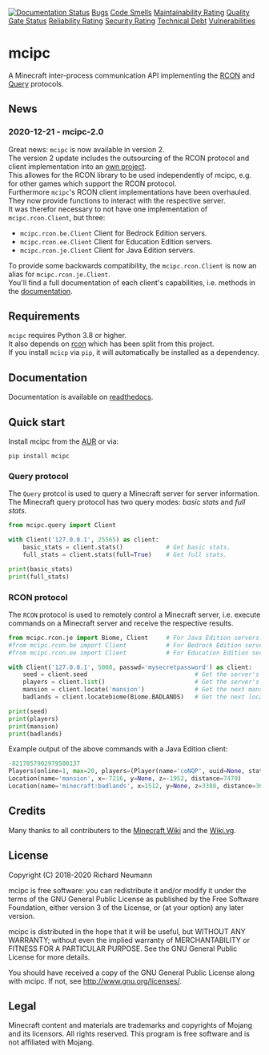 [![Documentation Status](https://readthedocs.org/projects/mcipc/badge/?version=latest)](https://mcipc.readthedocs.io/en/latest/?badge=latest)
[Bugs](https://sonarqube.richard-neumann.de/api/project_badges/measure?project=mcipc&metric=bugs)
[Code Smells](https://sonarqube.richard-neumann.de/api/project_badges/measure?project=mcipc&metric=code_smells)
[Maintainability Rating](https://sonarqube.richard-neumann.de/api/project_badges/measure?project=mcipc&metric=sqale_rating)
[Quality Gate Status](https://sonarqube.richard-neumann.de/api/project_badges/measure?project=mcipc&metric=alert_status)
[Reliability Rating](https://sonarqube.richard-neumann.de/api/project_badges/measure?project=mcipc&metric=reliability_rating)
[Security Rating](https://sonarqube.richard-neumann.de/api/project_badges/measure?project=mcipc&metric=security_rating)
[Technical Debt](https://sonarqube.richard-neumann.de/api/project_badges/measure?project=mcipc&metric=sqale_index)
[Vulnerabilities](https://sonarqube.richard-neumann.de/api/project_badges/measure?project=mcipc&metric=vulnerabilities)

# mcipc
A Minecraft inter-process communication API implementing the [RCON](http://wiki.vg/RCON) and [Query](http://wiki.vg/Query) protocols.

## News

### 2020-12-21 - mcipc-2.0
Great news: `mcipc` is now available in version 2.  
The version 2 update includes the outsourcing of the RCON protocol and client implementation into an [own project](https://github.com/conqp/rcon).  
This allowes for the RCON library to be used independently of mcipc, e.g. for other games which support the RCON protocol.  
Furthermore `mcipc`'s RCON client implementations have been overhauled. They now provide functions to interact with the respective server.  
It was therefor necessary to not have one implementation of `mcipc.rcon.Client`, but three:

*  `mcipc.rcon.be.Client` Client for Bedrock Edition servers.
*  `mcipc.rcon.ee.Client` Client for Education Edition servers.
*  `mcipc.rcon.je.Client` Client for Java Edition servers.

To provide some backwards compatibility, the `mcipc.rcon.Client` is now an alias for `mcipc.rcon.je.Client`.  
You'll find a full documentation of each client's capabilities, i.e. methods in the [documentation](https://mcipc.readthedocs.io/en/latest).

## Requirements
`mcipc` requires Python 3.8 or higher.  
It also depends on [rcon](https://github.com/conqp/rcon) which has been split from this project.  
If you install `mcicp` via `pip`, it will automatically be installed as a dependency.

## Documentation
Documentation is available on [readthedocs](https://mcipc.readthedocs.io/en/latest).

## Quick start

Install mcipc from the [AUR](https://aur.archlinux.org/packages/python-mcipc/) or via:

    pip install mcipc

### Query protocol
The `Query` protcol is used to query a Minecraft server for server information.  
The Minecraft query protocol has two query modes: *basic stats* and *full stats*.

```python
from mcipc.query import Client

with Client('127.0.0.1', 25565) as client:
    basic_stats = client.stats()            # Get basic stats.
    full_stats = client.stats(full=True)    # Get full stats.

print(basic_stats)
print(full_stats)
```

### RCON protocol
The `RCON` protocol is used to remotely control a Minecraft server, i.e. execute
commands on a Minecraft server and receive the respective results.

```python
from mcipc.rcon.je import Biome, Client     # For Java Edition servers.
#from mcipc.rcon.be import Client           # For Bedrock Edition servers.
#from mcipc.rcon.ee import Client           # For Education Edition servers.

with Client('127.0.0.1', 5000, passwd='mysecretpassword') as client:
    seed = client.seed                              # Get the server's seed.
    players = client.list()                         # Get the server's players info.
    mansion = client.locate('mansion')              # Get the next mansion's location.
    badlands = client.locatebiome(Biome.BADLANDS)   # Get the next location of a badlands biome.

print(seed)
print(players)
print(mansion)
print(badlands)
```

Example output of the above commands with a Java Edition client:

```python
-8217057902979500137
Players(online=1, max=20, players=(Player(name='coNQP', uuid=None, state=None),))
Location(name='mansion', x=-7216, y=None, z=-1952, distance=7479)
Location(name='minecraft:badlands', x=1512, y=None, z=3388, distance=3634)
```

## Credits
Many thanks to all contributers to the [Minecraft Wiki](https://minecraft.gamepedia.com/) and the [Wiki.vg](https://wiki.vg/Main_Page).

## License
Copyright (C) 2018-2020 Richard Neumann <mail at richard dash neumann period de>

mcipc is free software: you can redistribute it and/or modify
it under the terms of the GNU General Public License as published by
the Free Software Foundation, either version 3 of the License, or
(at your option) any later version.

mcipc is distributed in the hope that it will be useful,
but WITHOUT ANY WARRANTY; without even the implied warranty of
MERCHANTABILITY or FITNESS FOR A PARTICULAR PURPOSE.  See the
GNU General Public License for more details.

You should have received a copy of the GNU General Public License
along with mcipc.  If not, see <http://www.gnu.org/licenses/>.

## Legal
Minecraft content and materials are trademarks and copyrights of
Mojang and its licensors. All rights reserved.
This program is free software and is not affiliated with Mojang.
